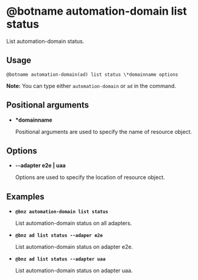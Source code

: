 # @botname automation-domain list status

List automation-domain status.

## Usage

`@botname automation-domain(ad) list status \*domainname options`

**Note:** You can type either `automation-domain` or `ad` in the command.

## Positional arguments

-   **\*domainname**

    Positional arguments are used to specify the name of resource object.


## Options

-   **--adapter e2e \| uaa**

    Options are used to specify the location of resource object.


## Examples

-   **`@bnz automation-domain list status`**

    List automation-domain status on all adapters.

-   **`@bnz ad list status --adaper e2e`**

    List automation-domain status on adapter e2e.

-   **`@bnz ad list status --adapter uaa`**

    List automation-domain status on adapter uaa.



